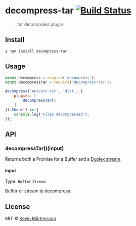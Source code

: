 # decompress-tar [![Build Status](https://travis-ci.org/kevva/decompress-tar.svg?branch=master)](https://travis-ci.org/kevva/decompress-tar)

> tar decompress plugin


## Install

```
$ npm install decompress-tar
```


## Usage

```js
const decompress = require('decompress');
const decompressTar = require('decompress-tar');

decompress('unicorn.tar', 'dist', {
	plugins: [
		decompressTar()
	]
}).then(() => {
	console.log('Files decompressed');
});
```


## API

### decompressTar()(input)

Returns both a Promise for a Buffer and a [Duplex stream](https://nodejs.org/api/stream.html#stream_class_stream_duplex).

#### input

Type: `Buffer` `Stream`

Buffer or stream to decompress.


## License

MIT © [Kevin Mårtensson](https://github.com/kevva)
